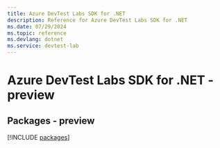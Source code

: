 ```yaml
---
title: Azure DevTest Labs SDK for .NET
description: Reference for Azure DevTest Labs SDK for .NET
ms.date: 07/29/2024
ms.topic: reference
ms.devlang: dotnet
ms.service: devtest-lab
---
```

# Azure DevTest Labs SDK for .NET - preview
## Packages - preview
[!INCLUDE [packages](devtest-labs-index.md)]